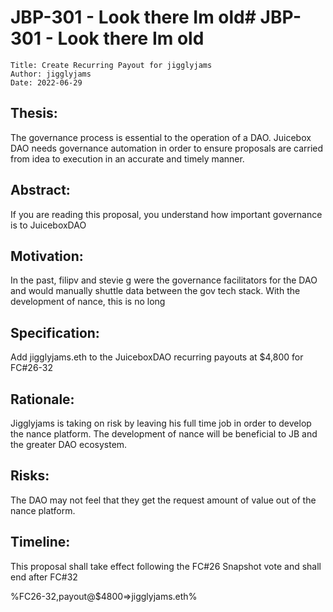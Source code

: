 # JBP-301 - Look there Im old# JBP-301 - Look there Im old
```plain text
Title: Create Recurring Payout for jigglyjams
Author: jigglyjams
Date: 2022-06-29
```

## **Thesis:**

The governance process is essential to the operation of a DAO. Juicebox DAO needs governance automation in order to ensure proposals are carried from idea to execution in an accurate and timely manner.

## **Abstract:**

If you are reading this proposal, you understand how important governance is to JuiceboxDAO

## **Motivation:**

In the past, filipv and stevie g were the governance facilitators for the DAO and would manually shuttle data between the gov tech stack. With the development of nance, this is no long

## **Specification:**

Add jigglyjams.eth to the JuiceboxDAO recurring payouts at $4,800 for FC#26-32

## **Rationale:**

Jigglyjams is taking on risk by leaving his full time job in order to develop the nance platform. The development of nance will be beneficial to JB and the greater DAO ecosystem.

## **Risks:**

The DAO may not feel that they get the request amount of value out of the nance platform.

## **Timeline:**

This proposal shall take effect following the FC#26 Snapshot vote and shall end after FC#32

%FC26-32,payout@$4800=>jigglyjams.eth%
